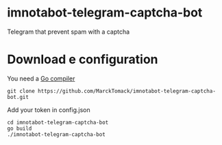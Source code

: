 # imnotabot-telegram-captcha-bot
Telegram that prevent spam with a captcha

# Download e configuration

You need a <a href="https://golang.org/dl/">Go compiler</a>

`git clone https://github.com/MarckTomack/imnotabot-telegram-captcha-bot.git`

Add your token in config.json

```
cd imnotabot-telegram-captcha-bot
go build
./imnotabot-telegram-captcha-bot
```
